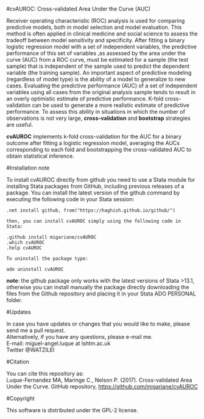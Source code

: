 #cvAUROC: Cross-validated Area Under the Curve (AUC)

Receiver operating characteristic (ROC) analysis is used for comparing predictive models, both in model selection and model evaluation.
This method is often applied in clinical medicine and social science to assess the tradeoff between model sensitivity and specificity. 
After fitting a binary logistic regression model with a set of independent variables, the predictive performance of this set of variables 
,as assessed by the area under the curve (AUC) from a ROC curve, must be estimated for a sample (the test sample) that is independent 
of the sample used to predict the dependent variable (the training sample). An important aspect of predictive modeling (regardless of 
model type) is the ability of a model to generalize to new cases. Evaluating the predictive performance (AUC) of a set of independent 
variables using all cases from the original analysis sample tends to result in an overly optimistic estimate of predictive performance. 
K-fold cross-validation can be used to generate a more realistic estimate of predictive performance. To assess this ability in situations 
in which the number of observations is not very large, **cross-validation** and **bootstrap** strategies are useful.   

**cvAUROC** implements k-fold cross-validation for the AUC for a binary outcome after fitting a logistic regression model, averaging the AUCs corresponding to 
each fold and bootstrapping the cross-validated AUC to obtain statistical inference.    

#Installation note 

To install cvAUROC directly from github you need to use a Stata module for installing Stata packages from GitHub, including previous releases
of a package. You can install the latest version of the github command by executing the following code in your Stata session:    

    .net install github, from("https://haghish.github.io/github/")  

    then, you can install cvAUROC simply using the following code in Stata:   
    
    .github install migariane/cvAUROC  
    .which cvAUROC  
    .help cvAUROC  
     
    To uninstall the package type:      
	
    ado uninstall cvAUROC    

**note**: the github package only works with the latest versions of Stata >13.1, otherwise you can install manually the package directly
downloading the files from the Github repository and placing it in your Stata ADO PERSONAL folder.    

#Updates

In case you have updates or changes that you would like to make, please send me a pull request.    
Alternatively, if you have any questions, please e-mail me.    
E-mail: miguel-angel.luque at lshtm.ac.uk      
Twitter @WATZILEI        

#Citation

You can cite this repository as:  
Luque-Fernandez MA, Maringe C., Nelson P. (2017). Cross-validated Area Under the Curve. GitHub repository, https://github.com/migariane/cvAUROC    

#Copyright

This software is distributed under the GPL-2 license.  




